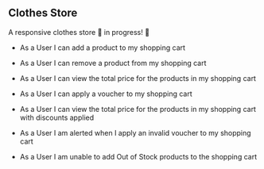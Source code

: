 Clothes Store
-----------

A responsive clothes store 🚧 in progress! 🚧

- As a User I can add a product to my shopping cart

- As a User I can remove a product from my shopping cart

- As a User I can view the total price for the products in my shopping cart

- As a User I can apply a voucher to my shopping cart

- As a User I can view the total price for the products in my shopping cart with discounts applied

- As a User I am alerted when I apply an invalid voucher to my shopping cart

- As a User I am unable to add Out of Stock products to the shopping cart
